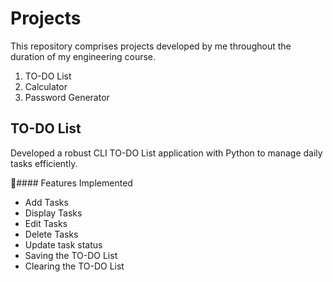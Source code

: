 # Projects
This repository comprises projects developed by me throughout the duration of my engineering course.
<br>
1. TO-DO List
2. Calculator
3. Password Generator

## TO-DO List
Developed a robust CLI TO-DO List application with Python to manage daily tasks efficiently.
<br>

📝#### Features Implemented<br>
* Add Tasks
* Display Tasks
* Edit Tasks
* Delete Tasks
* Update task status
* Saving the TO-DO List
* Clearing the TO-DO List


